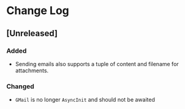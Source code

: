 # Change Log

## [Unreleased]

### Added
- Sending emails also supports a tuple of content and filename for attachments.

### Changed
- `GMail` is no longer `AsyncInit` and should not be awaited